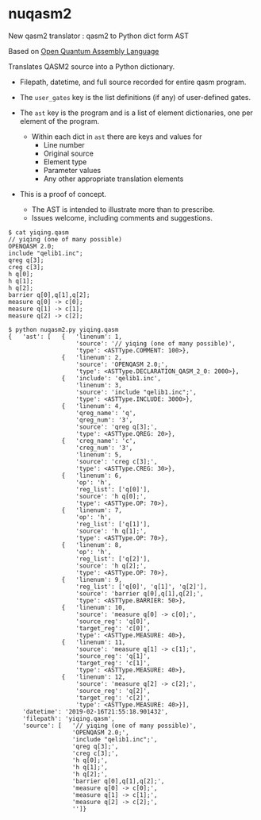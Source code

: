 # nuqasm2
New qasm2 translator : qasm2 to Python dict form AST

Based on [Open Quantum Assembly Language](https://arxiv.org/pdf/1707.03429.pdf)

Translates QASM2 source into a Python dictionary.
* Filepath, datetime, and full source recorded for entire qasm program.
* The `user_gates` key is the list definitions (if any) of user-defined gates.
* The `ast` key is the program and is a list of element dictionaries, one per element of the program.
  * Within each dict in `ast` there are keys and values for
    * Line number
    * Original source
    * Element type
    * Parameter values
    * Any other appropriate translation elements

* This is a proof of concept.
  * The AST is intended to illustrate more than to prescribe.
  * Issues welcome, including comments and suggestions.

```
$ cat yiqing.qasm
// yiqing (one of many possible)
OPENQASM 2.0;
include "qelib1.inc";
qreg q[3];
creg c[3];
h q[0];
h q[1];
h q[2];
barrier q[0],q[1],q[2];
measure q[0] -> c[0];
measure q[1] -> c[1];
measure q[2] -> c[2];

$ python nuqasm2.py yiqing.qasm
{   'ast': [   {   'linenum': 1,
                   'source': '// yiqing (one of many possible)',
                   'type': <ASTType.COMMENT: 100>},
               {   'linenum': 2,
                   'source': 'OPENQASM 2.0;',
                   'type': <ASTType.DECLARATION_QASM_2_0: 2000>},
               {   'include': 'qelib1.inc',
                   'linenum': 3,
                   'source': 'include "qelib1.inc";',
                   'type': <ASTType.INCLUDE: 3000>},
               {   'linenum': 4,
                   'qreg_name': 'q',
                   'qreg_num': '3',
                   'source': 'qreg q[3];',
                   'type': <ASTType.QREG: 20>},
               {   'creg_name': 'c',
                   'creg_num': '3',
                   'linenum': 5,
                   'source': 'creg c[3];',
                   'type': <ASTType.CREG: 30>},
               {   'linenum': 6,
                   'op': 'h',
                   'reg_list': ['q[0]'],
                   'source': 'h q[0];',
                   'type': <ASTType.OP: 70>},
               {   'linenum': 7,
                   'op': 'h',
                   'reg_list': ['q[1]'],
                   'source': 'h q[1];',
                   'type': <ASTType.OP: 70>},
               {   'linenum': 8,
                   'op': 'h',
                   'reg_list': ['q[2]'],
                   'source': 'h q[2];',
                   'type': <ASTType.OP: 70>},
               {   'linenum': 9,
                   'reg_list': ['q[0]', 'q[1]', 'q[2]'],
                   'source': 'barrier q[0],q[1],q[2];',
                   'type': <ASTType.BARRIER: 50>},
               {   'linenum': 10,
                   'source': 'measure q[0] -> c[0];',
                   'source_reg': 'q[0]',
                   'target_reg': 'c[0]',
                   'type': <ASTType.MEASURE: 40>},
               {   'linenum': 11,
                   'source': 'measure q[1] -> c[1];',
                   'source_reg': 'q[1]',
                   'target_reg': 'c[1]',
                   'type': <ASTType.MEASURE: 40>},
               {   'linenum': 12,
                   'source': 'measure q[2] -> c[2];',
                   'source_reg': 'q[2]',
                   'target_reg': 'c[2]',
                   'type': <ASTType.MEASURE: 40>}],
    'datetime': '2019-02-16T21:55:18.901432',
    'filepath': 'yiqing.qasm',
    'source': [   '// yiqing (one of many possible)',
                  'OPENQASM 2.0;',
                  'include "qelib1.inc";',
                  'qreg q[3];',
                  'creg c[3];',
                  'h q[0];',
                  'h q[1];',
                  'h q[2];',
                  'barrier q[0],q[1],q[2];',
                  'measure q[0] -> c[0];',
                  'measure q[1] -> c[1];',
                  'measure q[2] -> c[2];',
                  '']}
```
